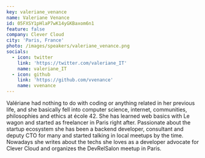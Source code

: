 ```yaml
---
key: valeriane_venance
name: Valeriane Venance
id: 05FXSY1pHlaP7wK14yGKBaxom6n1
feature: false
company: Clever Cloud
city: 'Paris, France'
photo: /images/speakers/valeriane_venance.png
socials:
  - icon: twitter
    link: 'https://twitter.com/valeriane_IT'
    name: valeriane_IT
  - icon: github
    link: 'https://github.com/vvenance'
    name: vvenance
---
```

Valériane had nothing to do with coding or anything related in her previous life, and she basically fell into computer science, internet, communities, philosophies and ethics at école 42.
She has learned web basics with Le wagon and started as freelancer in Paris right after.
Passionate about the startup ecosystem she has been a backend developer, consultant and deputy CTO for many and started talking in local meetups by the time.
Nowadays she writes about the techs she loves as a developer advocate for Clever Cloud and organizes the DevRelSalon meetup in Paris.